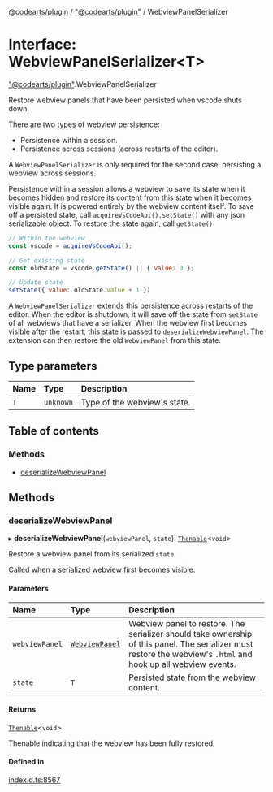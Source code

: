 [@codearts/plugin](../README.md) / ["@codearts/plugin"](../modules/_codearts_plugin_.md) / WebviewPanelSerializer

# Interface: WebviewPanelSerializer<T\>

["@codearts/plugin"](../modules/_codearts_plugin_.md).WebviewPanelSerializer

Restore webview panels that have been persisted when vscode shuts down.

There are two types of webview persistence:

- Persistence within a session.
- Persistence across sessions (across restarts of the editor).

A `WebviewPanelSerializer` is only required for the second case: persisting a webview across sessions.

Persistence within a session allows a webview to save its state when it becomes hidden
and restore its content from this state when it becomes visible again. It is powered entirely
by the webview content itself. To save off a persisted state, call `acquireVsCodeApi().setState()` with
any json serializable object. To restore the state again, call `getState()`

```js
// Within the webview
const vscode = acquireVsCodeApi();

// Get existing state
const oldState = vscode.getState() || { value: 0 };

// Update state
setState({ value: oldState.value + 1 })
```

A `WebviewPanelSerializer` extends this persistence across restarts of the editor. When the editor is shutdown,
it will save off the state from `setState` of all webviews that have a serializer. When the
webview first becomes visible after the restart, this state is passed to `deserializeWebviewPanel`.
The extension can then restore the old `WebviewPanel` from this state.

## Type parameters

| Name | Type | Description |
| :------ | :------ | :------ |
| `T` | `unknown` | Type of the webview's state. |

## Table of contents

### Methods

- [deserializeWebviewPanel](codearts_plugin_.WebviewPanelSerializer.md#deserializewebviewpanel)

## Methods

### deserializeWebviewPanel

▸ **deserializeWebviewPanel**(`webviewPanel`, `state`): [`Thenable`](Thenable.md)<`void`\>

Restore a webview panel from its serialized `state`.

Called when a serialized webview first becomes visible.

#### Parameters

| Name | Type | Description |
| :------ | :------ | :------ |
| `webviewPanel` | [`WebviewPanel`](codearts_plugin_.WebviewPanel.md) | Webview panel to restore. The serializer should take ownership of this panel. The serializer must restore the webview's `.html` and hook up all webview events. |
| `state` | `T` | Persisted state from the webview content. |

#### Returns

[`Thenable`](Thenable.md)<`void`\>

Thenable indicating that the webview has been fully restored.

#### Defined in

[index.d.ts:8567](https://github.com/huaweicloud/cloudide-plugin-api/blob/5055bbd/index.d.ts#L8567)
